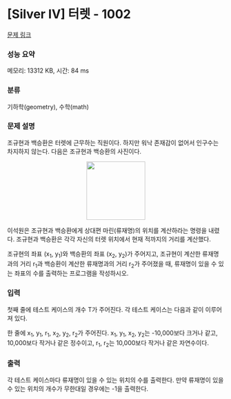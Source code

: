 # [Silver IV] 터렛 - 1002 

[문제 링크](https://www.acmicpc.net/problem/1002) 

### 성능 요약

메모리: 13312 KB, 시간: 84 ms

### 분류

기하학(geometry), 수학(math)

### 문제 설명

<p>조규현과 백승환은 터렛에 근무하는 직원이다. 하지만 워낙 존재감이 없어서 인구수는 차지하지 않는다. 다음은 조규현과 백승환의 사진이다.</p>

<p style="text-align: center;"><img alt="" src="" style="height: 135px; width: 136px;"></p>

<p>이석원은 조규현과 백승환에게 상대편 마린(류재명)의 위치를 계산하라는 명령을 내렸다. 조규현과 백승환은 각각 자신의 터렛 위치에서 현재 적까지의 거리를 계산했다.</p>

<p>조규현의 좌표 (x<sub>1</sub>, y<sub>1</sub>)와 백승환의 좌표 (x<sub>2</sub>, y<sub>2</sub>)가 주어지고, 조규현이 계산한 류재명과의 거리 r<sub>1</sub>과 백승환이 계산한 류재명과의 거리 r<sub>2</sub>가 주어졌을 때, 류재명이 있을 수 있는 좌표의 수를 출력하는 프로그램을 작성하시오.</p>

### 입력 

 <p>첫째 줄에 테스트 케이스의 개수 T가 주어진다. 각 테스트 케이스는 다음과 같이 이루어져 있다.</p>

<p>한 줄에 x<sub>1</sub>, y<sub>1</sub>, r<sub>1</sub>, x<sub>2</sub>, y<sub>2</sub>, r<sub>2</sub>가 주어진다. x<sub>1</sub>, y<sub>1</sub>, x<sub>2</sub>, y<sub>2</sub>는 -10,000보다 크거나 같고, 10,000보다 작거나 같은 정수이고, r<sub>1</sub>, r<sub>2</sub>는 10,000보다 작거나 같은 자연수이다.</p>

### 출력 

 <p>각 테스트 케이스마다 류재명이 있을 수 있는 위치의 수를 출력한다. 만약 류재명이 있을 수 있는 위치의 개수가 무한대일 경우에는 -1을 출력한다.</p>

